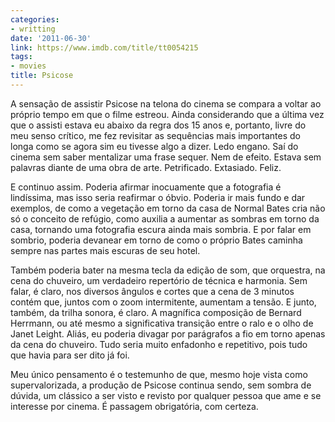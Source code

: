 ```yaml
---
categories:
- writting
date: '2011-06-30'
link: https://www.imdb.com/title/tt0054215
tags:
- movies
title: Psicose
---
```


A sensação de assistir Psicose na telona do cinema se compara a voltar ao próprio tempo em que o filme estreou. Ainda considerando que a última vez que o assisti estava eu abaixo da regra dos 15 anos e, portanto, livre do meu senso crítico, me fez revisitar as sequências mais importantes do longa como se agora sim eu tivesse algo a dizer. Ledo engano. Saí do cinema sem saber mentalizar uma frase sequer. Nem de efeito. Estava sem palavras diante de uma obra de arte. Petrificado. Extasiado. Feliz.

E continuo assim. Poderia afirmar inocuamente que a fotografia é lindíssima, mas isso seria reafirmar o óbvio. Poderia ir mais fundo e dar exemplos, de como a vegetação em torno da casa de Normal Bates cria não só o conceito de refúgio, como auxilia a aumentar as sombras em torno da casa, tornando uma fotografia escura ainda mais sombria. E por falar em sombrio, poderia devanear em torno de como o próprio Bates caminha sempre nas partes mais escuras de seu hotel.

Também poderia bater na mesma tecla da edição de som, que orquestra, na cena do chuveiro, um verdadeiro repertório de técnica e harmonia. Sem falar, é claro, nos diversos ângulos e cortes que a cena de 3 minutos contém que, juntos com o zoom intermitente, aumentam a tensão. E junto, também, da trilha sonora, é claro. A magnífica composição de Bernard Herrmann, ou até mesmo a significativa transição entre o ralo e o olho de Janet Leight. Aliás, eu poderia divagar por parágrafos a fio em torno apenas da cena do chuveiro. Tudo seria muito enfadonho e repetitivo, pois tudo que havia para ser dito já foi.

Meu único pensamento é o testemunho de que, mesmo hoje vista como supervalorizada, a produção de Psicose continua sendo, sem sombra de dúvida, um clássico a ser visto e revisto por qualquer pessoa que ame e se interesse por cinema. É passagem obrigatória, com certeza.